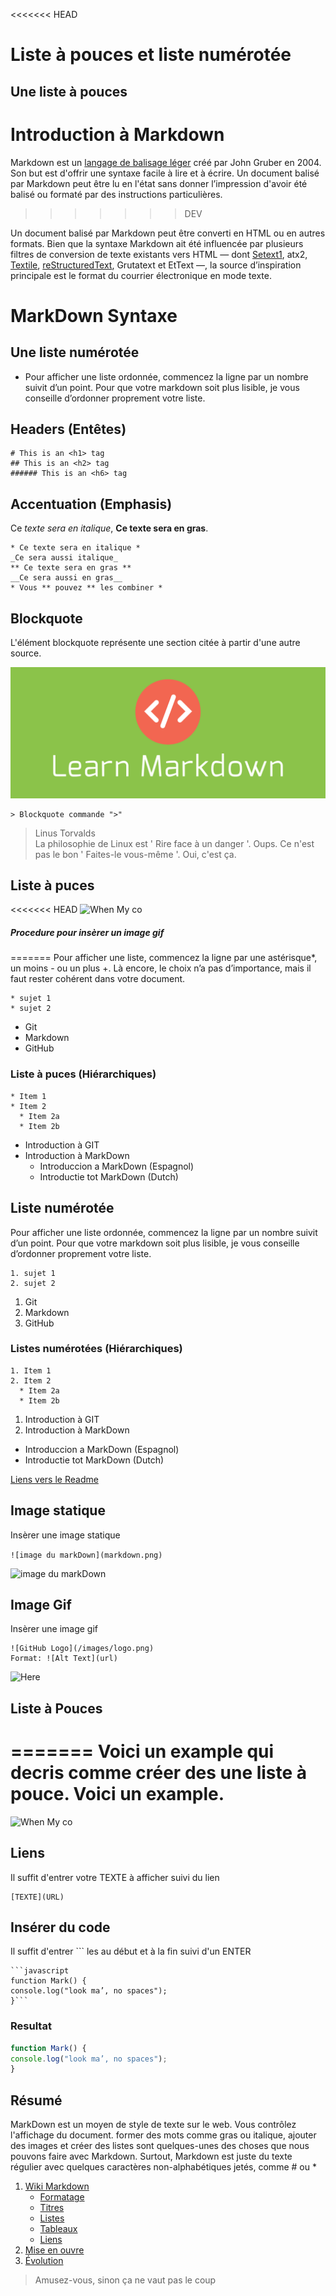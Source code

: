 <<<<<<< HEAD
# Liste à pouces et liste numérotée

## Une liste à pouces

# Introduction à Markdown

Markdown est un [langage de balisage léger](https://fr.wikipedia.org/wiki/Langage_de_balisage_l%C3%A9ger) créé par John Gruber en 2004. Son but est d'offrir une syntaxe facile à lire et à écrire. Un document balisé par Markdown peut être lu en l'état sans donner l’impression d'avoir été balisé ou formaté par des instructions particulières.
>>>>>>> DEV

Un document balisé par Markdown peut être converti en HTML ou en autres formats. Bien que la syntaxe Markdown ait été influencée par plusieurs filtres de conversion de texte existants vers HTML — dont [Setext1](https://fr.wikipedia.org/wiki/Setext), atx2, [Textile](https://fr.wikipedia.org/wiki/Textile_(langage)), [reStructuredText](https://fr.wikipedia.org/wiki/ReStructuredText), Grutatext et EtText —, la source d’inspiration principale est le format du courrier électronique en mode texte.

# MarkDown Syntaxe


## Une liste numérotée

* Pour afficher une liste ordonnée, commencez la ligne par un nombre suivit d’un point. Pour que votre markdown soit plus lisible, je vous conseille d’ordonner proprement votre liste.

## Headers (Entêtes)
```
# This is an <h1> tag
## This is an <h2> tag
###### This is an <h6> tag
```


## Accentuation (Emphasis)
Ce *texte sera en italique*, **Ce texte sera en gras**.

```
* Ce texte sera en italique *
_Ce sera aussi italique_
** Ce texte sera en gras **
__Ce sera aussi en gras__
* Vous ** pouvez ** les combiner *

```
## Blockquote

L'élément blockquote représente une section citée à partir d'une autre source.


![2e Image du Markdown](markdown2.png)


```
> Blockquote commande ">"
```


 >Linus Torvalds<br>
 >La philosophie de Linux est ' Rire face à un danger '. Oups. Ce n'est pas le bon ' Faites-le vous-même '. Oui, c'est ça.

## Liste à puces

<<<<<<< HEAD
![When My co](https://media.giphy.com/media/349qKnoIBHK1i/giphy.gif)
##### Procedure pour insèrer un image gif
=======
Pour afficher une liste, commencez la ligne par une astérisque*, un moins - ou un plus +. Là encore, le choix n’a pas d’importance, mais il faut rester cohérent dans votre document.<br>


```
* sujet 1
* sujet 2
```


  * Git
  * Markdown
  * GitHub

### Liste à puces (Hiérarchiques)
```
* Item 1
* Item 2
  * Item 2a
  * Item 2b
```

* Introduction à GIT
* Introduction à MarkDown
  * Introduccion a MarkDown (Espagnol)
  * Introductie tot MarkDown (Dutch)

## Liste numérotée

Pour afficher une liste ordonnée, commencez la ligne par un nombre suivit d’un point. Pour que votre markdown soit plus lisible, je vous conseille d’ordonner proprement votre liste.

```
1. sujet 1
2. sujet 2
```

  1. Git
  2. Markdown
  3. GitHub

### Listes numérotées (Hiérarchiques)

```
1. Item 1
2. Item 2
  * Item 2a
  * Item 2b
```
1. Introduction à GIT
2. Introduction à MarkDown
  * Introduccion a MarkDown (Espagnol)
  * Introductie tot MarkDown (Dutch)


[Liens vers le Readme](https://github.com/ludovichaute/exercice-markdown)

## Image statique
Insèrer une image statique

```![image du markDown](markdown.png)```

![image du markDown](markdown.png)




## Image Gif
Insèrer une image gif<br>

```
![GitHub Logo](/images/logo.png)
Format: ![Alt Text](url)
```


![Here](https://media.giphy.com/media/gctdBFpSyRkpG/giphy.gif)

## Liste à Pouces

=======
Voici un example qui decris comme créer des une liste à pouce. Voici un example.
=======
![When My co](https://media.giphy.com/media/349qKnoIBHK1i/giphy.gif)


## Liens
Il suffit d'entrer votre TEXTE à afficher suivi du lien

```
[TEXTE](URL)
```

## Insérer du code
Il suffit d'entrer ``` les  au début et à la fin suivi d'un ENTER

```
```javascript
function Mark() {
console.log("look ma’, no spaces");
}```
```

### Resultat


```javascript
function Mark() {
console.log("look ma’, no spaces");
}
```
## Résumé

MarkDown est un moyen de style de texte sur le web. Vous contrôlez l'affichage du document. former des mots comme
gras ou italique, ajouter des images et créer des listes sont quelques-unes des choses que nous pouvons faire avec Markdown. Surtout,
Markdown est juste du texte régulier avec quelques caractères non-alphabétiques jetés, comme # ou *

1. [Wiki Markdown](https://fr.wikipedia.org/wiki/Markdown)
     * [Formatage](https://fr.wikipedia.org/wiki/Markdown#Formatage)
     * [Titres](https://fr.wikipedia.org/wiki/Markdown#Titres)
     * [Listes](https://fr.wikipedia.org/wiki/Markdown#Listes)
     * [Tableaux](https://fr.wikipedia.org/wiki/Markdown#Tableaux)
     *  [Liens](https://fr.wikipedia.org/wiki/Markdown#Liens)
2. [Mise en ouvre](https://fr.wikipedia.org/wiki/Markdown#Mises_en_%C5%93uvre)
3. [Évolution](https://fr.wikipedia.org/wiki/Markdown#%C3%89volutions)


> Amusez-vous, sinon ça ne vaut pas le coup
